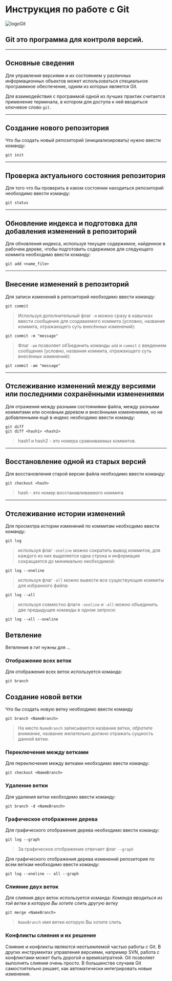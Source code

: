 # Инструкция по работе с Git

![logoGit](logo.png)

## Git это программа для контроля версий.

---

## Основные сведения

Для управления версиями и их состоянием у различных информационных объектов может использоваться специальное программное обеспечение, одним из которых является Git.

Для взаимодействия с программой одной из лучших практик считается применение терминала, в котором для доступа к ней вводиться ключевое слово `git`.

---

## Создание нового репозитория

Что бы создать новый репозиторий (инициализировать) нужно ввести команду:

    git init

---

## Проверка актуального состояния репозитория

Для того что бы проверить в каком состоянии находиться репозиторий необходимо ввести команду:

    git status

---

## Обновление индекса и подготовка для добавления изменений в репозиторий

Для обновления индекса, используя текущее содержимое, найденное в рабочем дереве, чтобы подготовить содержимое для следующего коммита необходимо ввести команду:

    git add <name_file>

---

## Внесение изменений в репозиторий

Для записи изменений в репозиторий необходимо ввести команду:

    git commit

> Используя дополнительный флаг `-m` можно сразу в кавычках ввести сообщение для создаваемого коммита (условно, названия коммита, отражающего суть внесённых изменений):

    git commit -m "message"

> Флаг `-am` позволяет обЪединить команды `add` и `commit` с введением сообщения (условно, названия коммита, отражающего суть внесённых изменений):

    git commit -am "message"

---

## Отслеживание изменений между версиями или последними сохранёнными изменениями

Для отражения между разными состояниями файла, между разными коммитами или основным деревом и внесёнными изменениями, но не добавленными ещё в индекс необходимо ввести команду:

    git diff
    git diff <hash1> <hash2>

> hash1 и hash2 -  это номера сравниваемых коммитов.

---

## Восстановление одной из старых версий

Для восстановления старой версии файла необходимо ввести команду:

    git checkout <hash>

> hash - это номер восстанавливаемого коммита

---

## Отслеживание истории изменений

Для просмотра истории изменений по коммитам необходимо ввести команду:

    git log

> используя флаг `-oneline` можно сократить вывод коммитов, для каждого из них выделяется одна строка и информация сокращается до минимально необходимой:

    git log --oneline

> используя флаг `-all` можно вывести все существующие коммиты для избранного файла:

    git log --all

> используя совместно флаги `-oneline` и `-all` можно объединить две предыдущее команды в одном запросе:

    git log --all --oneline

## Ветвление

Ветвления в гит нужны для ...

### Отображение всех веток

Для отображения всех веток используется команда:

    git branch

## Создание новой ветки

Что бы создать новую ветку необходимо ввести команду

    git branch <NameBranch>

> На место `NameBranch` записывается название ветки, *обратите внимание,* название желательно должно отражать сущность данной ветки.

### Переключения между ветками

Для переключения между ветками необходимо ввести команду:

    git checkout <NameBranch>

### Удаление ветки

Для удаления ветки необходимо ввести команду:

    git branch -d <NameBranch>

### Графическое отображение дерева

Для графического отображения дерева необходимо ввести команду:

    git log --graph

> За графическое отображение отвечает флаг `--graph`

Для графического отображения дерева изменений репозитория по всем веткам необходимо ввести команду:

    git log --oneline -- all --graph

### Слияние двух веток

Для слияния двух веток используется команда:
*Команда вводиться из той ветки в которую Вы хотите слить другую ветку*

    git merge <NameBranch>

> `NameBranch` имя ветки которую Вы хотите слить


### Конфликты слияния и их решение

Слияние и конфликты являются неотъемлемой частью работы с Git. В других инструментах управления версиями, например SVN, работа с конфликтами может быть дорогой и времязатратной. Git позволяет выполнять слияния очень просто. В большинстве случаев Git самостоятельно решает, как автоматически интегрировать новые изменения.
